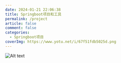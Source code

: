 ```yaml
---
date: 2024-01-21 22:06:38
title: Springboot项目和工具
permalink: /project
article: false
comment: false
categories:
  - Springboot项目
coverImg: https://www.yotu.net/i/67f51fdb5025d.png
---
```

![Alt text](/picture/封面/项目.jpg)




